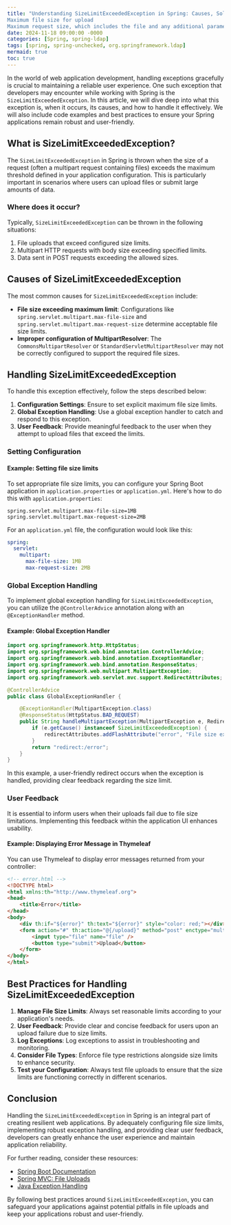 ```yaml
---
title: "Understanding SizeLimitExceededException in Spring: Causes, Solutions, and Best Practices
Maximum file size for upload
Maximum request size, which includes the file and any additional parameters"
date: 2024-11-18 09:00:00 -0000
categories: [Spring, spring-ldap]
tags: [spring, spring-unchecked, org.springframework.ldap]
mermaid: true
toc: true
---
```



In the world of web application development, handling exceptions gracefully is crucial to maintaining a reliable user experience. One such exception that developers may encounter while working with Spring is the `SizeLimitExceededException`. In this article, we will dive deep into what this exception is, when it occurs, its causes, and how to handle it effectively. We will also include code examples and best practices to ensure your Spring applications remain robust and user-friendly.

## What is SizeLimitExceededException?

The `SizeLimitExceededException` in Spring is thrown when the size of a request (often a multipart request containing files) exceeds the maximum threshold defined in your application configuration. This is particularly important in scenarios where users can upload files or submit large amounts of data.

### Where does it occur?

Typically, `SizeLimitExceededException` can be thrown in the following situations:

1. File uploads that exceed configured size limits.
2. Multipart HTTP requests with body size exceeding specified limits.
3. Data sent in POST requests exceeding the allowed sizes.

## Causes of SizeLimitExceededException

The most common causes for `SizeLimitExceededException` include:

- **File size exceeding maximum limit**: Configurations like `spring.servlet.multipart.max-file-size` and `spring.servlet.multipart.max-request-size` determine acceptable file size limits.
- **Improper configuration of MultipartResolver**: The `CommonsMultipartResolver` or `StandardServletMultipartResolver` may not be correctly configured to support the required file sizes.

## Handling SizeLimitExceededException

To handle this exception effectively, follow the steps described below:

1. **Configuration Settings**: Ensure to set explicit maximum file size limits.
2. **Global Exception Handling**: Use a global exception handler to catch and respond to this exception.
3. **User Feedback**: Provide meaningful feedback to the user when they attempt to upload files that exceed the limits.

### Setting Configuration

#### Example: Setting file size limits

To set appropriate file size limits, you can configure your Spring Boot application in `application.properties` or `application.yml`. Here's how to do this with `application.properties`:

```properties
spring.servlet.multipart.max-file-size=1MB
spring.servlet.multipart.max-request-size=2MB
```

For an `application.yml` file, the configuration would look like this:

```yaml
spring:
  servlet:
    multipart:
      max-file-size: 1MB
      max-request-size: 2MB
```

### Global Exception Handling

To implement global exception handling for `SizeLimitExceededException`, you can utilize the `@ControllerAdvice` annotation along with an `@ExceptionHandler` method.

#### Example: Global Exception Handler

```java
import org.springframework.http.HttpStatus;
import org.springframework.web.bind.annotation.ControllerAdvice;
import org.springframework.web.bind.annotation.ExceptionHandler;
import org.springframework.web.bind.annotation.ResponseStatus;
import org.springframework.web.multipart.MultipartException;
import org.springframework.web.servlet.mvc.support.RedirectAttributes;

@ControllerAdvice
public class GlobalExceptionHandler {

    @ExceptionHandler(MultipartException.class)
    @ResponseStatus(HttpStatus.BAD_REQUEST)
    public String handleMultipartException(MultipartException e, RedirectAttributes redirectAttributes) {
        if (e.getCause() instanceof SizeLimitExceededException) {
            redirectAttributes.addFlashAttribute("error", "File size exceeds the maximum limit!");
        }
        return "redirect:/error";
    }
}
```

In this example, a user-friendly redirect occurs when the exception is handled, providing clear feedback regarding the size limit.

### User Feedback

It is essential to inform users when their uploads fail due to file size limitations. Implementing this feedback within the application UI enhances usability.

#### Example: Displaying Error Message in Thymeleaf

You can use Thymeleaf to display error messages returned from your controller:

```html
<!-- error.html -->
<!DOCTYPE html>
<html xmlns:th="http://www.thymeleaf.org">
<head>
    <title>Error</title>
</head>
<body>
    <div th:if="${error}" th:text="${error}" style="color: red;"></div>
    <form action="#" th:action="@{/upload}" method="post" enctype="multipart/form-data">
        <input type="file" name="file" />
        <button type="submit">Upload</button>
    </form>
</body>
</html>
```

## Best Practices for Handling SizeLimitExceededException

1. **Manage File Size Limits**: Always set reasonable limits according to your application's needs.
2. **User Feedback**: Provide clear and concise feedback for users upon an upload failure due to size limits.
3. **Log Exceptions**: Log exceptions to assist in troubleshooting and monitoring.
4. **Consider File Types**: Enforce file type restrictions alongside size limits to enhance security.
5. **Test your Configuration**: Always test file uploads to ensure that the size limits are functioning correctly in different scenarios.

## Conclusion

Handling the `SizeLimitExceededException` in Spring is an integral part of creating resilient web applications. By adequately configuring file size limits, implementing robust exception handling, and providing clear user feedback, developers can greatly enhance the user experience and maintain application reliability.

For further reading, consider these resources:
- [Spring Boot Documentation](https://docs.spring.io/spring-boot/docs/current/reference/htmlsingle/)
- [Spring MVC: File Uploads](https://spring.io/guides/gs/uploading-files/)
- [Java Exception Handling](https://www.baeldung.com/java-exceptions)

By following best practices around `SizeLimitExceededException`, you can safeguard your applications against potential pitfalls in file uploads and keep your applications robust and user-friendly.